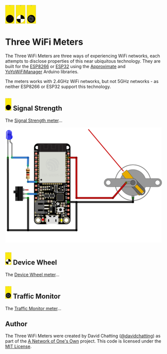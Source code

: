 <img src="SignalStrength/SignalStrength-icon.svg" height=60px>  <img src="DeviceWheel/DeviceWheel-icon.svg" height=60px> <img src="TrafficMonitor/TrafficMonitor-icon.svg" height=60px>
# Three WiFi Meters
The Three WiFi Meters are three ways of experiencing WiFi networks, each attempts to disclose properties of this near ubiquitous technology. They are built for the [ESP8266](https://en.wikipedia.org/wiki/ESP8266) or [ESP32](https://en.wikipedia.org/wiki/ESP32) using the [Approximate](https://github.com/davidchatting/Approximate) and [YoYoWiFiManager](https://github.com/interactionresearchstudio/YoYoWiFiManager) Arduino libraries.

The meters works with 2.4GHz WiFi networks, but not 5GHz networks - as neither ESP8266 or ESP32 support this technology.

## <img src="SignalStrength/SignalStrength-icon.svg" height=40px> Signal Strength
The [Signal Strength meter](SignalStrength)...

<img src="SignalStrength/SignalStrength-circuit.png"> 

## <img src="DeviceWheel/DeviceWheel-icon.svg" height=40px> Device Wheel
The [Device Wheel meter](DeviceWheel)...

## <img src="TrafficMonitor/TrafficMonitor-icon.svg" height=40px> Traffic Monitor
The [Traffic Monitor meter](TrafficMonitor)...

## Author
The Three WiFi Meters were created by David Chatting ([@davidchatting](https://twitter.com/davidchatting)) as part of the [A Network of One's Own](http://davidchatting.com/nooo/) project. This code is licensed under the [MIT License](LICENSE.txt).